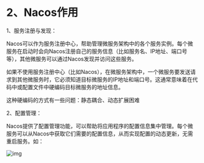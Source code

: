 # 2、Nacos作用

1、服务注册与发现：

Nacos可以作为服务注册中心，帮助管理微服务架构中的各个服务实例。每个微服务在启动时会向Nacos注册自己的服务信息（比如服务名、IP地址、端口号等），其他微服务可以通过Nacos发现并访问这些服务。

如果不使用服务注册中心（比如Nacos），在微服务架构中，一个微服务要发送请求到其他微服务时，它必须知道目标微服务的IP地址和端口号。这通常意味着在代码中或配置文件中硬编码目标微服务的地址信息。

这种硬编码的方式有一些问题：静态耦合、动态扩展困难

2、配置管理：

Nacos提供了配置管理功能，可以帮助将应用程序的配置信息集中管理。每个微服务可以从Nacos中获取它们需要的配置信息，从而实现配置的动态更新，无需重启服务。如：

![img](https://cdn.nlark.com/yuque/0/2023/png/2836791/1690266943671-8be4daa8-ea90-4309-9cc7-754fc51ad72b.png)